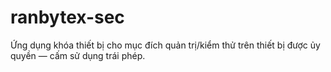 # ranbytex-sec
Ứng dụng khóa thiết bị cho mục đích quản trị/kiểm thử trên thiết bị được ủy quyền — cấm sử dụng trái phép.
